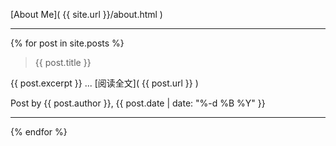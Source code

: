 [About Me]( {{ site.url }}/about.html )

------------

{% for post in site.posts %}
> {{ post.title }}

{{ post.excerpt }}
... [阅读全文]( {{ post.url }} )

Post by {{ post.author }}, {{ post.date | date: "%-d %B %Y" }}

------------------

{% endfor %}
